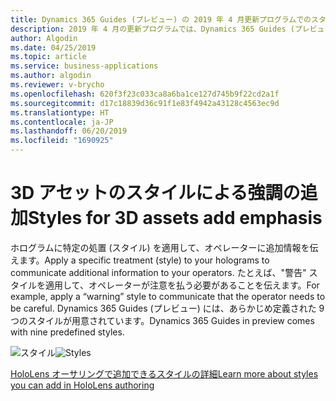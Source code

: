 ```yaml
---
title: Dynamics 365 Guides (プレビュー) の 2019 年 4 月更新プログラムでのスタイル機能
description: 2019 年 4 月の更新プログラムでは、Dynamics 365 Guides (プレビュー) のスタイル機能により、オペレーターに追加情報を伝えるためにホログラムに特定の処置を追加できるようになります。
author: Algodin
ms.date: 04/25/2019
ms.topic: article
ms.service: business-applications
ms.author: algodin
ms.reviewer: v-brycho
ms.openlocfilehash: 620f3f23c033ca8a6ba1ce127d745b9f22cd2a1f
ms.sourcegitcommit: d17c18839d36c91f1e83f4942a43128c4563ec9d
ms.translationtype: HT
ms.contentlocale: ja-JP
ms.lasthandoff: 06/20/2019
ms.locfileid: "1690925"
---
```

# <a name="styles-for-3d-assets-add-emphasis"></a><span data-ttu-id="01eb5-103">3D アセットのスタイルによる強調の追加</span><span class="sxs-lookup"><span data-stu-id="01eb5-103">Styles for 3D assets add emphasis</span></span>

<span data-ttu-id="01eb5-104">ホログラムに特定の処置 (スタイル) を適用して、オペレーターに追加情報を伝えます。</span><span class="sxs-lookup"><span data-stu-id="01eb5-104">Apply a specific treatment (style) to your holograms to communicate additional information to your operators.</span></span> <span data-ttu-id="01eb5-105">たとえば、"警告" スタイルを適用して、オペレーターが注意を払う必要があることを伝えます。</span><span class="sxs-lookup"><span data-stu-id="01eb5-105">For example, apply a “warning” style to communicate that the operator needs to be careful.</span></span> <span data-ttu-id="01eb5-106">Dynamics 365 Guides (プレビュー) には、あらかじめ定義された 9 つのスタイルが用意されています。</span><span class="sxs-lookup"><span data-stu-id="01eb5-106">Dynamics 365 Guides in preview comes with nine predefined styles.</span></span>  

<span data-ttu-id="01eb5-107">![スタイル](media/styles-list.PNG "スタイル")</span><span class="sxs-lookup"><span data-stu-id="01eb5-107">![Styles](media/styles-list.PNG "Styles")</span></span>

[<span data-ttu-id="01eb5-108">HoloLens オーサリングで追加できるスタイルの詳細</span><span class="sxs-lookup"><span data-stu-id="01eb5-108">Learn more about styles you can add in HoloLens authoring</span></span>](https://docs.microsoft.com/dynamics365/mixed-reality/guides/hololens-authoring#add-styles-for-emphasis)
